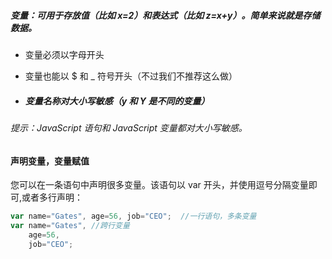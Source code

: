##### 变量：可用于存放值（比如 x=2）和表达式（比如 z=x+y）。简单来说就是存储数据。

- 变量必须以字母开头

- 变量也能以 $ 和 _ 符号开头（不过我们不推荐这么做）

- ##### 变量名称对大小写敏感（y 和 Y 是不同的变量）

###### 提示：JavaScript 语句和 JavaScript 变量都对大小写敏感。

#### 声明变量，变量赋值

您可以在一条语句中声明很多变量。该语句以 var 开头，并使用逗号分隔变量即可,或者多行声明：

```js
var name="Gates", age=56, job="CEO";  //一行语句，多条变量
var name="Gates", //跨行变量
    age=56,
    job="CEO";
```

